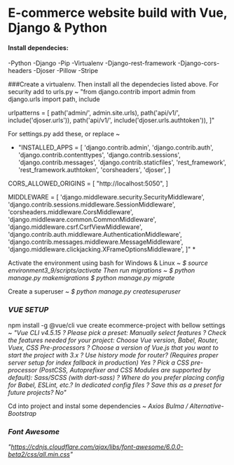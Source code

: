 # E-commerce website build with Vue, Django &amp; Python

#### Install dependecies:

-Python
-Django
-Pip
-Virtualenv
-Django-rest-framework
-Django-cors-headers
-Djoser
-Pillow
-Stripe

###Create a virtualenv.
Then install all the dependecies listed above.
For security add to urls.py ~
"from django.contrib import admin
from django.urls import path, include

urlpatterns = [
path('admin/', admin.site.urls),
path('api/v1/', include('djoser.urls')),
path('api/v1/', include('djoser.urls.authtoken')),
]"

For settings.py add these, or replace ~

- "INSTALLED_APPS = [
  'django.contrib.admin',
  'django.contrib.auth',
  'django.contrib.contenttypes',
  'django.contrib.sessions',
  'django.contrib.messages',
  'django.contrib.staticfiles',
  'rest_framework',
  'rest_framework.authtoken',
  'corsheaders',
  'djoser',
  ]

CORS_ALLOWED_ORIGINS = [
"http://localhost:5050",
]

MIDDLEWARE = [
'django.middleware.security.SecurityMiddleware',
'django.contrib.sessions.middleware.SessionMiddleware',
'corsheaders.middleware.CorsMiddleware',
'django.middleware.common.CommonMiddleware',
'django.middleware.csrf.CsrfViewMiddleware',
'django.contrib.auth.middleware.AuthenticationMiddleware',
'django.contrib.messages.middleware.MessageMiddleware',
'django.middleware.clickjacking.XFrameOptionsMiddleware',
]" \*

Activate the environment using bash for Windows & Linux ~
_$ source environment3_9/scripts/activate
Then run migrations ~
$ python manage.py makemigrations
$ python manage.py migrate_

Create a superuser ~
_$ python manage.py createsuperuser_

### _VUE SETUP_

npm install -g @vue/cli
vue create ecommerce-project with bellow settings ~
_"Vue CLI v4.5.15
? Please pick a preset: Manually select features
? Check the features needed for your project: Choose Vue version, Babel, Router, Vuex, CSS Pre-processors
? Choose a version of Vue.js that you want to start the project with 3.x
? Use history mode for router? (Requires proper server setup for index fallback in production) Yes
? Pick a CSS pre-processor (PostCSS, Autoprefixer and CSS Modules are supported by default): Sass/SCSS (with dart-sass)
? Where do you prefer placing config for Babel, ESLint, etc.? In dedicated config files
? Save this as a preset for future projects? No"_

Cd into project and instal some dependencies ~
_Axios
Bulma / Alternative-Bootstrap_

### _Font Awesome_

_"https://cdnjs.cloudflare.com/ajax/libs/font-awesome/6.0.0-beta2/css/all.min.css"_
